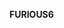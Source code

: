 **FURIOUS6**


<p style="text-align:center;>![Furious6](https://www.google.fr/search?q=imdb+fast+and+furious+6&source=lnms&tbm=isch&sa=X&ved=0ahUKEwiuztSqlITYAhWBJcAKHQK6DT0Q_AUICigB&biw=1600&bih=794#imgrc=lhf9BwaW0Ri9nM:)</p>

_(Duree : 2 h 10)_

*Les acteurs*
+  Paul Walker
+  Vin Diesel
+  Dwayne Johnson

![Lien vers le film](http://imdb.com/title/tt1905041)
